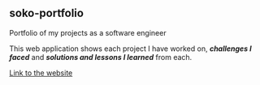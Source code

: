 ## soko-portfolio
Portfolio of my projects as a software engineer


This web application shows each project I have worked on, ***challenges I faced*** and ***solutions and lessons I learned*** from each.

[Link to the website](https://soko-paul.web.app/)


